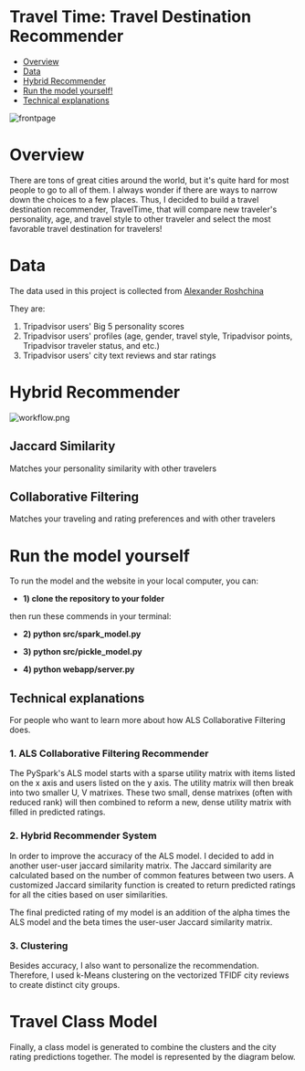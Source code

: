# Travel Time: Travel Destination Recommender

- [Overview](#Overview)
- [Data](#Data)
- [Hybrid Recommender](#Hybrid-Recommender)
- [Run the model yourself!](#Run-the-model-yourself)
- [Technical explanations](#Technical-explanations)

![frontpage](https://github.com/kammybdeng/travel-time-rec/blob/master/images/web_frontpage.png)

# Overview
There are tons of great cities around the world, but it's quite hard for most people to go to all of them. I always wonder if there are ways to narrow down the choices to a few places. Thus, I decided to build a travel destination recommender, TravelTime, that will compare new traveler's personality, age, and travel style to other traveler and select the most favorable travel destination for travelers!

# Data
The data used in this project is collected from [Alexander Roshchina](https://www.researchgate.net/publication/301543515_TripAdvisor_dataset_with_personality_scores)

They are:
1) Tripadvisor users' Big 5 personality scores
2) Tripadvisor users' profiles (age, gender, travel style, Tripadvisor points, Tripadvisor traveler status, and etc.)
3) Tripadvisor users' city text reviews and star ratings


# Hybrid Recommender
![workflow.png](https://github.com/kammybdeng/travel-time-rec/blob/master/images/workflow.png)

## Jaccard Similarity
Matches your personality similarity with other travelers

## Collaborative Filtering
Matches your traveling and rating preferences and with other travelers


# Run the model yourself
To run the model and the website in your local computer, you can:

  - **1) clone the repository to your folder**

  then run these commends in your terminal:

  - **2) python src/spark_model.py**

  - **3) python src/pickle_model.py**

  - **4) python webapp/server.py**


## Technical explanations
For people who want to learn more about how ALS Collaborative Filtering does.

### 1. ALS Collaborative Filtering Recommender
The PySpark's ALS model starts with a sparse utility matrix with items listed on the x axis and users listed on the y axis. The utility matrix will then break into two smaller U, V matrixes. These two small, dense matrixes (often with reduced rank) will then combined to reform a new, dense utility matrix with filled in predicted ratings.

###  2. Hybrid Recommender System
In order to improve the accuracy of the ALS model. I decided to add in another user-user jaccard similarity matrix. The Jaccard similarity are calculated based on the number of common features between two users. A customized Jaccard similarity function is created to return predicted ratings for all the cities based on user similarities.

The final predicted rating of my model is an addition of the alpha times the ALS model and the beta times the user-user Jaccard similarity matrix.

### 3. Clustering
Besides accuracy, I also want to personalize the recommendation. Therefore, I used k-Means clustering on the vectorized TFIDF city reviews to create distinct city groups.

# Travel Class Model
Finally, a class model is generated to combine the clusters and the city rating predictions together. The model is represented by the diagram below.

